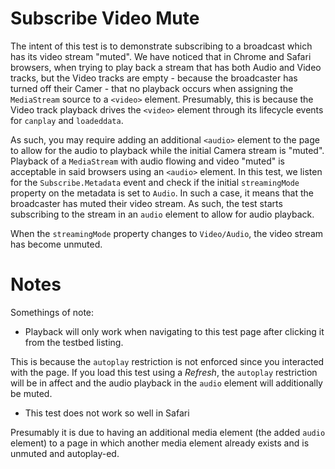 # Subscribe Video Mute

The intent of this test is to demonstrate subscribing to a broadcast which has its video stream "muted". We have noticed that in Chrome and Safari browsers, when trying to play back a stream that has both Audio and Video tracks, but the Video tracks are empty - because the broadcaster has turned off their Camer - that no playback occurs when assigning the `MediaStream` source to a `<video>` element. Presumably, this is because the Video track playback drives the `<video>` element through its lifecycle events for `canplay` and `loadeddata`.

As such, you may require adding an additional `<audio>` element to the page to allow for the audio to playback while the initial Camera stream is "muted". Playback of a `MediaStream` with audio flowing and video "muted" is acceptable in said browsers using an `<audio>` element.
In this test, we listen for the `Subscribe.Metadata` event and check if the initial `streamingMode` property on the metadata is set to `Audio`. In such a case, it means that the broadcaster has muted their video stream. As such, the test starts subscribing to the stream in an `audio` element to allow for audio playback.

When the `streamingMode` property changes to `Video/Audio`, the video stream has become unmuted.

# Notes

Somethings of note:

* Playback will only work when navigating to this test page after clicking it from the testbed listing. 

This is because the `autoplay` restriction is not enforced since you interacted with the page. If you load this test using a *Refresh*, the `autoplay` restriction will be in affect and the audio playback in the `audio` element will additionally be muted.

* This test does not work so well in Safari

Presumably it is due to having an additional media element (the added `audio` element) to a page in which another media element already exists and is unmuted and autoplay-ed.
